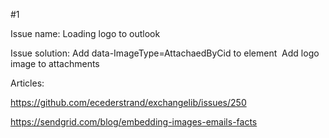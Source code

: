 #1 

Issue name: Loading logo to outlook

Issue solution: 
Add data-ImageType=AttachaedByCid to element <img/>
Add logo image to attachments

Articles: 

https://github.com/ecederstrand/exchangelib/issues/250

https://sendgrid.com/blog/embedding-images-emails-facts
